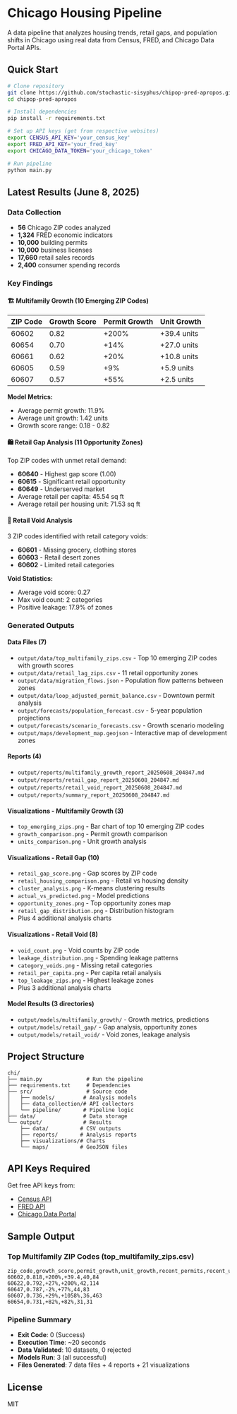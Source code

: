 # Chicago Housing Pipeline

A data pipeline that analyzes housing trends, retail gaps, and population shifts in Chicago using real data from Census, FRED, and Chicago Data Portal APIs.

## Quick Start

```bash
# Clone repository
git clone https://github.com/stochastic-sisyphus/chipop-pred-apropos.git
cd chipop-pred-apropos

# Install dependencies
pip install -r requirements.txt

# Set up API keys (get from respective websites)
export CENSUS_API_KEY='your_census_key'
export FRED_API_KEY='your_fred_key'
export CHICAGO_DATA_TOKEN='your_chicago_token'

# Run pipeline
python main.py
```

## Latest Results (June 8, 2025)

### Data Collection
- **56** Chicago ZIP codes analyzed
- **1,324** FRED economic indicators
- **10,000** building permits
- **10,000** business licenses  
- **17,660** retail sales records
- **2,400** consumer spending records

### Key Findings

#### 🏗️ Multifamily Growth (10 Emerging ZIP Codes)
| ZIP Code | Growth Score | Permit Growth | Unit Growth |
|----------|-------------|---------------|-------------|
| 60602 | 0.82 | +200% | +39.4 units |
| 60654 | 0.70 | +14% | +27.0 units |
| 60661 | 0.62 | +20% | +10.8 units |
| 60605 | 0.59 | +9% | +5.9 units |
| 60607 | 0.57 | +55% | +2.5 units |

**Model Metrics:**
- Average permit growth: 11.9%
- Average unit growth: 1.42 units
- Growth score range: 0.18 - 0.82

#### 🛍️ Retail Gap Analysis (11 Opportunity Zones)
Top ZIP codes with unmet retail demand:
- **60640** - Highest gap score (1.00)
- **60615** - Significant retail opportunity
- **60649** - Underserved market
- Average retail per capita: 45.54 sq ft
- Average retail per housing unit: 71.53 sq ft

#### 📍 Retail Void Analysis
3 ZIP codes identified with retail category voids:
- **60601** - Missing grocery, clothing stores
- **60603** - Retail desert zones
- **60602** - Limited retail categories

**Void Statistics:**
- Average void score: 0.27
- Max void count: 2 categories
- Positive leakage: 17.9% of zones

### Generated Outputs

#### Data Files (7)
- `output/data/top_multifamily_zips.csv` - Top 10 emerging ZIP codes with growth scores
- `output/data/retail_lag_zips.csv` - 11 retail opportunity zones  
- `output/data/migration_flows.json` - Population flow patterns between zones
- `output/data/loop_adjusted_permit_balance.csv` - Downtown permit analysis
- `output/forecasts/population_forecast.csv` - 5-year population projections
- `output/forecasts/scenario_forecasts.csv` - Growth scenario modeling
- `output/maps/development_map.geojson` - Interactive map of development zones

#### Reports (4)
- `output/reports/multifamily_growth_report_20250608_204847.md`
- `output/reports/retail_gap_report_20250608_204847.md`  
- `output/reports/retail_void_report_20250608_204847.md`
- `output/reports/summary_report_20250608_204847.md`

#### Visualizations - Multifamily Growth (3)
- `top_emerging_zips.png` - Bar chart of top 10 emerging ZIP codes
- `growth_comparison.png` - Permit growth comparison  
- `units_comparison.png` - Unit growth analysis

#### Visualizations - Retail Gap (10)
- `retail_gap_score.png` - Gap scores by ZIP code
- `retail_housing_comparison.png` - Retail vs housing density
- `cluster_analysis.png` - K-means clustering results
- `actual_vs_predicted.png` - Model predictions
- `opportunity_zones.png` - Top opportunity zones map
- `retail_gap_distribution.png` - Distribution histogram
- Plus 4 additional analysis charts

#### Visualizations - Retail Void (8)  
- `void_count.png` - Void counts by ZIP code
- `leakage_distribution.png` - Spending leakage patterns
- `category_voids.png` - Missing retail categories
- `retail_per_capita.png` - Per capita retail analysis
- `top_leakage_zips.png` - Highest leakage zones
- Plus 3 additional analysis charts

#### Model Results (3 directories)
- `output/models/multifamily_growth/` - Growth metrics, predictions
- `output/models/retail_gap/` - Gap analysis, opportunity zones
- `output/models/retail_void/` - Void zones, leakage analysis

## Project Structure

```
chi/
├── main.py              # Run the pipeline
├── requirements.txt     # Dependencies
├── src/                 # Source code
│   ├── models/         # Analysis models
│   ├── data_collection/# API collectors
│   └── pipeline/       # Pipeline logic
├── data/               # Data storage
└── output/             # Results
    ├── data/          # CSV outputs
    ├── reports/       # Analysis reports
    ├── visualizations/# Charts
    └── maps/          # GeoJSON files
```

## API Keys Required

Get free API keys from:
- [Census API](https://api.census.gov/data/key_signup.html)
- [FRED API](https://fred.stlouisfed.org/docs/api/api_key.html)
- [Chicago Data Portal](https://data.cityofchicago.org/profile/app_tokens)

## Sample Output

### Top Multifamily ZIP Codes (top_multifamily_zips.csv)
```csv
zip_code,growth_score,permit_growth,unit_growth,recent_permits,recent_units
60602,0.818,+200%,+39.4,40,84
60622,0.792,+27%,+200%,42,114
60647,0.787,-2%,+77%,44,83
60607,0.736,+29%,+1058%,36,463
60654,0.731,+82%,+82%,31,31
```

### Pipeline Summary
- **Exit Code**: 0 (Success)
- **Execution Time**: ~20 seconds
- **Data Validated**: 10 datasets, 0 rejected
- **Models Run**: 3 (all successful)
- **Files Generated**: 7 data files + 4 reports + 21 visualizations

## License

MIT 